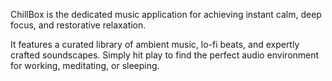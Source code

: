 ChillBox is the dedicated music application for achieving instant calm, deep focus, and restorative relaxation.

It features a curated library of ambient music, lo-fi beats, and expertly crafted soundscapes. Simply hit play to find the perfect audio environment for working, meditating, or sleeping.
